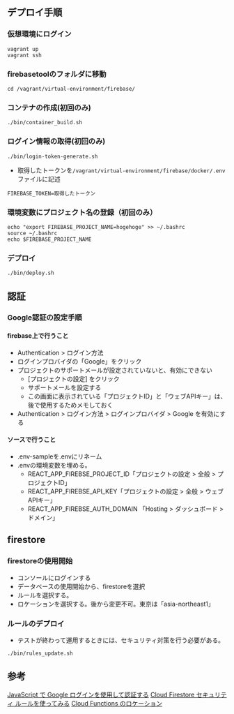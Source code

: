 ## デプロイ手順

### 仮想環境にログイン

```
vagrant up
vagrant ssh
```

### firebasetoolのフォルダに移動

```
cd /vagrant/virtual-environment/firebase/
```

### コンテナの作成(初回のみ)

```
./bin/container_build.sh
```

### ログイン情報の取得(初回のみ)

```
./bin/login-token-generate.sh
```

* 取得したトークンを`/vagrant/virtual-environment/firebase/docker/.env`ファイルに記述

```
FIREBASE_TOKEN=取得したトークン
```

### 環境変数にプロジェクト名の登録（初回のみ）

```
echo "export FIREBASE_PROJECT_NAME=hogehoge" >> ~/.bashrc
source ~/.bashrc
echo $FIREBASE_PROJECT_NAME
```


### デプロイ

```
./bin/deploy.sh
```

## 認証
### Google認証の設定手順
#### firebase上で行うこと
* Authentication > ログイン方法
* ログインプロバイダの「Google」をクリック
* プロジェクトのサポートメールが設定されていないと、有効にできない
  * [プロジェクトの設定] をクリック
  * サポートメールを設定する
  * この画面に表示されている「プロジェクトID」と「ウェブAPIキー」は、後で使用するためメモしておく
* Authentication > ログイン方法 > ログインプロバイダ > Google を有効にする

#### ソースで行うこと
* .env-sampleを.envにリネーム
* .envの環境変数を埋める。
  * REACT_APP_FIREBSE_PROJECT_ID「プロジェクトの設定 > 全般 > プロジェクトID」
  * REACT_APP_FIREBSE_API_KEY「プロジェクトの設定 > 全般 > ウェブAPIキー」
  * REACT_APP_FIREBSE_AUTH_DOMAIN 「Hosting > ダッシュボード > ドメイン」

## firestore

### firestoreの使用開始

* コンソールにログインする
* データベースの使用開始から、firestoreを選択
* ルールを選択する。
* ロケーションを選択する。後から変更不可。東京は「asia-northeast1」

### ルールのデプロイ

* テストが終わって運用するときには、セキュリティ対策を行う必要がある。

```
./bin/rules_update.sh
```


## 参考

[JavaScript で Google ログインを使用して認証する](https://firebase.google.com/docs/auth/web/google-signin?hl=ja)
[Cloud Firestore セキュリティ ルールを使ってみる](https://firebase.google.com/docs/firestore/security/get-started?hl=ja)
[Cloud Functions のロケーション](https://firebase.google.com/docs/functions/locations?hl=ja)